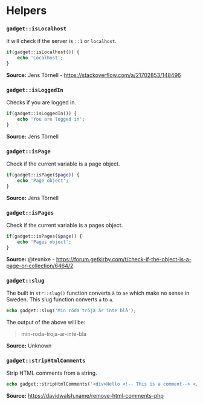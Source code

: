 # Helpers

### `gadget::isLocalhost`

It will check if the server is `::1` or `localhost`.

```php
if(gadget::isLocalhost()) {
    echo 'Localhost';
}
```

**Source:** Jens Törnell - https://stackoverflow.com/a/21702853/148496

### `gadget::isLoggedIn`

Checks if you are logged in.

```php
if(gadget::isLoggedIn()) {
    echo 'You are logged in';
}
```

**Source:** Jens Törnell

### `gadget::isPage`

Check if the current variable is a page object.

```php
if(gadget::isPage($page)) {
    echo 'Page object';
}
```

**Source:** Jens Törnell

### `gadget::isPages`

Check if the current variable is a pages object.

```php
if(gadget::isPages($page)) {
    echo 'Pages object';
}
```

**Source:** @texnixe - https://forum.getkirby.com/t/check-if-the-object-is-a-page-or-collection/6464/2

### `gadget::slug`

The built in `str::slug()` function converts `ä` to `ae` which make no sense in Sweden. This slug function converts `ä` to `a`.

```php
echo gadget::slug('Min röda tröja är inte blå');
```

The output of the above will be:

>min-roda-troja-ar-inte-bla

**Source:** Unknown

### `gadget::stripHtmlComments`

Strip HTML comments from a string.

```php
echo gadget::stripHtmlComments('<div>Hello <!-- This is a comment--> </div>');
```

**Source:** https://davidwalsh.name/remove-html-comments-php
